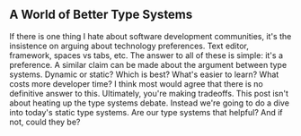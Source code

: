 ## A World of Better Type Systems


If there is one thing I hate about software development communities, it's the insistence on arguing about technology preferences. Text editor, framework, spaces vs tabs, etc. The answer to all of these is simple: it's a preference. A similar claim can be made about the argument between type systems. Dynamic or static? Which is best? What's easier to learn? What costs more developer time? 
I think most would agree that there is no definitive answer to this. Ultimately, you're making tradeoffs. This post isn't about heating up the type systems debate. Instead we're going to do a dive into today's static type systems. Are our type systems that helpful? And if not, could they be?

 



